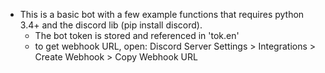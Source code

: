 - This is a basic bot with a few example functions that requires python 3.4+ and the discord lib (pip install discord). 
  - The bot token is stored and referenced in 'tok.en'
  - to get webhook URL, open: Discord Server Settings > Integrations > Create Webhook > Copy Webhook URL
